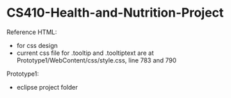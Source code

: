 # CS410-Health-and-Nutrition-Project

Reference HTML:
  - for css design
  - current css file for .tooltip and .tooltiptext are at Prototype1/WebContent/css/style.css, line 783 and 790

Prototype1:
  - eclipse project folder

